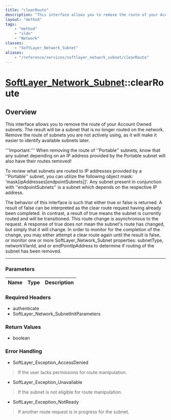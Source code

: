 ```yaml
---
title: "clearRoute"
description: "This interface allows you to remove the route of your Account Owned subnets. The result will be a subnet that is no long... "
layout: "method"
tags:
    - "method"
    - "sldn"
    - "Network"
classes:
    - "SoftLayer_Network_Subnet"
aliases:
    - "/reference/services/softlayer_network_subnet/clearRoute"
---
```

# [SoftLayer_Network_Subnet](/reference/services/SoftLayer_Network_Subnet)::clearRoute





## Overview 
This interface allows you to remove the route of your Account Owned subnets. The result will be a subnet that is no longer routed on the network. Remove the route of subnets you are not actively using, as it will make it easier to identify available subnets later. 

'''Important:''' When removing the route of ''Portable'' subnets, know that any subnet depending on an IP address provided by the Portable subnet will also have their routes removed! 

To review what subnets are routed to IP addresses provided by a ''Portable'' subnet, you can utilize the following object mask: 'mask[ipAddresses[endpointSubnets]]'. Any subnet present in conjunction with ''endpointSubnets'' is a subnet which depends on the respective IP address. 

The behavior of this interface is such that either true or false is returned. A result of false can be interpreted as the clear route request having already been completed. In contrast, a result of true means the subnet is currently routed and will be transitioned. This route change is asynchronous to the request. A response of true does not mean the subnet's route has changed, but simply that it will change. In order to monitor for the completion of the change, you may either attempt a clear route again until the result is false, or monitor one or more SoftLayer_Network_Subnet properties: subnetType, networkVlanId, and or endPointIpAddress to determine if routing of the subnet has been removed. 

-----

### Parameters 
|Name | Type | Description |
| --- | --- | --- |


### Required Headers
* authenticate
* SoftLayer_Network_SubnetInitParameters


### Return Values
* boolean



### Error Handling

* SoftLayer_Exception_AccessDenied 

> If the user lacks permissions for route manipulation. 

* SoftLayer_Exception_Unavailable 

> If the subnet is not eligible for route manipulation. 

* SoftLayer_Exception_NotReady 

> If another route request is in progress for the subnet. 



